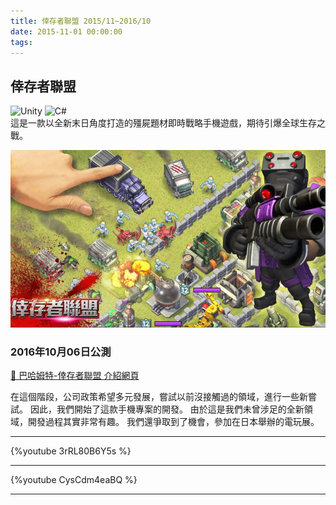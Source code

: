 ```yaml
---
title: 倖存者聯盟 2015/11~2016/10
date: 2015-11-01 00:00:00
tags:
---
```


## 倖存者聯盟
![Unity](https://img.shields.io/badge/unity-%23000000.svg?style=for-the-badge&logo=unity&logoColor=white) ![C#](https://img.shields.io/badge/c%23-%23239120.svg?style=for-the-badge&logo=csharp&logoColor=white)  
這是一款以全新末日角度打造的殭屍題材即時戰略手機遊戲，期待引爆全球生存之戰。

![倖存者聯盟](../images/survivor.jpg)

### 2016年10月06日公測

[🔗 巴哈姆特-倖存者聯盟 介紹網頁](https://acg.gamer.com.tw/acgDetail.php?s=85429)

在這個階段，公司政策希望多元發展，嘗試以前沒接觸過的領域，進行一些新嘗試。
因此，我們開始了這款手機專案的開發。
由於這是我們未曾涉足的全新領域，開發過程其實非常有趣。
我們還爭取到了機會，參加在日本舉辦的電玩展。

---

{%youtube 3rRL80B6Y5s %}

---

{%youtube CysCdm4eaBQ %}

---
